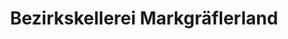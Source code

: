 ---
title: "Bezirkskellerei Markgräflerland"
url: /efringen-kirchen/bezirkskellerei-markgraeflerland/
shop: Wein
---